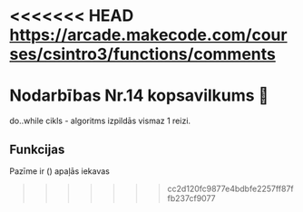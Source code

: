 <<<<<<< HEAD
https://arcade.makecode.com/courses/csintro3/functions/comments
=======
# Nodarbības Nr.14 kopsavilkums :pushpin:  
do..while cikls - algoritms izpildās vismaz 1 reizi.  
## Funkcijas  
Pazīme ir () apaļās iekavas  
>>>>>>> cc2d120fc9877e4bdbfe2257ff87ffb237cf9077
